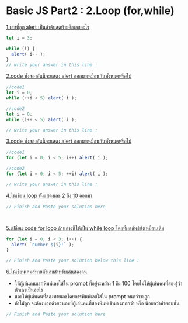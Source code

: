 # Basic JS Part2 : 2.Loop (for,while)

[1.เลขที่ถูก alert เป็นลำดับสุดท้ายคือเลขอะไร
](https://docs.google.com/presentation/d/1c29n1gEZtH0YWYoxhFgKIi4D7bybkYH7e8sNNXwfseg/edit#slide=id.g7e5267d9ea_2_146)

```js
let i = 3;

while (i) {
  alert( i-- );
}
// write your answer in this line : 
```
[2.code ทั้งสองอันนี้จะแสดง alert ออกมาเหมือนกันทั้งหมดหรือไม่
](https://docs.google.com/presentation/d/1c29n1gEZtH0YWYoxhFgKIi4D7bybkYH7e8sNNXwfseg/edit#slide=id.g7e5267d9ea_2_159)

```js
//code1
let i = 0;
while (++i < 5) alert( i );

//code2
let i = 0;
while (i++ < 5) alert( i ); 

// write your answer in this line : 
```

[3.code ทั้งสองอันนี้จะแสดง alert ออกมาเหมือนกันทั้งหมดหรือไม่
](https://docs.google.com/presentation/d/1c29n1gEZtH0YWYoxhFgKIi4D7bybkYH7e8sNNXwfseg/edit#slide=id.g7e5267d9ea_2_170)

```js
//code1
for (let i = 0; i < 5; i++) alert( i );

//code2
for (let i = 0; i < 5; ++i) alert( i );

// write your answer in this line : 
```

[4.ให้เขียน loop ทั้งแสดงเลข 2 ถึง 10 ออกมา](https://docs.google.com/presentation/d/1c29n1gEZtH0YWYoxhFgKIi4D7bybkYH7e8sNNXwfseg/edit#slide=id.g7e5267d9ea_2_183)

```js
// Finish and Paste your solution here




```  
  
[5.เปลี่ยน code for loop ด้านล่างนี้ให้เป็น while loop โดยที่ผลลัพธ์ยังเหมือนเดิม](https://docs.google.com/presentation/d/1c29n1gEZtH0YWYoxhFgKIi4D7bybkYH7e8sNNXwfseg/edit#slide=id.g7e5267d9ea_2_183)

```js
for (let i = 0; i < 3; i++) {
  alert( `number ${i}!` );
}

// Finish and Paste your solution below this line : 


```

[6.ให้เขียนเกมส์ทายตัวเลขสำหรับเล่นสองคน](https://docs.google.com/presentation/d/1c29n1gEZtH0YWYoxhFgKIi4D7bybkYH7e8sNNXwfseg/edit#slide=id.g7e5267d9ea_2_200)

- ให้ผู้เล่นคนแรกพิมพ์เลขใส่ใน prompt ที่อยู่ระหว่าง 1 ถึง 100 โดยไม่ให้ผู้เล่นคนที่สองรู้ว่าตัวเลขเป็นอะไร
- และให้ผู้เล่นคนที่สองทายเลขโดยการพิมพ์เลขใส่ใน prompt จนกว่าจะถูก  
- ถ้าไม่ถูก จะต้องบอกด้วยว่าเลขที่ผู้เล่นคนที่สองพิมพ์เข้ามา มากกว่า หรือ น้อยกว่าคำตอบนั้น

```js
// Finish and Paste your solution here




```  